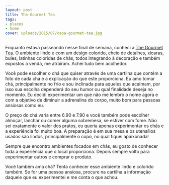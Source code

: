 ```yaml
---
layout: post
title: The Gourmet Tea
tags:
- places
- home
cover: uploads/2015/07/capa-gourmet-tea.jpg
---
```


Enquanto estava passeando nesse final de semana, conheci a <a href="http://thegourmettea.com.br/">The Gourmet Tea</a>. O ambiente lindo e com um design colorido, cheio de detalhes, xícaras, bules, latinhas coloridas de chás, todos integrando à decoração e também expostos a venda, me atraíram. Achei tudo bem acolhedor.

Você pode escolher o chá que quiser através de uma cartilha que contém a foto de cada chá e a explicação do que este proporciona. Eu amo tomar chá, principalmente no frio e sou inclinada para aqueles que acalmam, por isso sua escolha dependerá do seu humor ou qual finalidade deseja no momento. Eu decidi experimentar um que não me lembro o nome agora e com a objetivo de diminuir a adrenalina do corpo, muito bom para pessoas ansiosas como eu.

O preço do chá varia entre 6.90 e 7.90 e você também pode escolher almoçar, lanchar ou comer alguma sobremesa, se estiver com fome. Não sei exatamente o valor dos pratos, eu queria apenas experimentar os chás e a experiência foi muito boa. A preparação é em sua mesa e os utensílios usados são lindos, principalmente o copo, no qual fiquei apaixonada!

Sempre que encontro ambientes focados em chás, eu gosto de conhecer toda a experiência que o local proporciona. Depois sempre volto para experimentar outros e comprar o produto.

Você também ama chá? Tenta conhecer esse ambiente lindo e colorido também. Se for uma pessoa ansiosa, procure na cartilha a informação daquele que eu experimentei e me conta o que achou.
